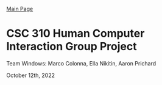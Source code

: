 [Main Page](https://github.com/marco-colonna/csc-310-project)
# CSC 310 Human Computer Interaction Group Project

Team Windows: Marco Colonna, Ella Nikitin, Aaron Prichard

October 12th, 2022
